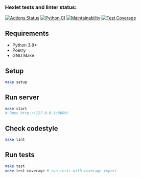 ### Hexlet tests and linter status:
[![Actions Status](https://github.com/devdenh/python-project-52/workflows/hexlet-check/badge.svg)](https://github.com/devdenh/python-project-52/actions)
[![Python CI](https://github.com/devdenh/python-project-52/actions/workflows/pyci.yaml/badge.svg)](https://github.com/devdenh/python-project-52/actions/workflows/pyci.yaml)
[![Maintainability](https://api.codeclimate.com/v1/badges/dc9c40e2c07507c2bdff/maintainability)](https://codeclimate.com/github/devdenh/python-project-52/maintainability)
[![Test Coverage](https://api.codeclimate.com/v1/badges/dc9c40e2c07507c2bdff/test_coverage)](https://codeclimate.com/github/devdenh/python-project-52/test_coverage)

## Requirements

* Python 3.8+
* Poetry
* GNU Make

## Setup

```bash
make setup
```

## Run server

```bash
make start
# Open http://127.0.0.1:8000/
```

## Check codestyle

```bash
make lint
```

## Run tests

```bash
make test
make test-coverage # run tests with coverage report
```
